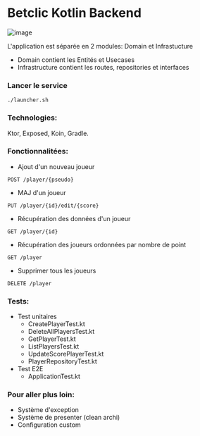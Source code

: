 # Betclic Kotlin Backend

![image](https://upload.wikimedia.org/wikipedia/fr/thumb/f/fe/Logo_Betclic_2019.svg/1200px-Logo_Betclic_2019.svg.png)

L'application est séparée en 2 modules: Domain et Infrastucture

- Domain contient les Entités et Usecases
- Infrastructure contient les routes, repositories et interfaces

### Lancer le service

```
./launcher.sh
```

### Technologies:

Ktor, Exposed, Koin, Gradle.

### Fonctionnalitées:

- Ajout d'un nouveau joueur
```
POST /player/{pseudo}
```
- MAJ d'un joueur
```
PUT /player/{id}/edit/{score}
```
- Récupération des données d'un joueur
```
GET /player/{id}
```
- Récupération des joueurs ordonnées par nombre de point
```
GET /player
```
- Supprimer tous les joueurs
```
DELETE /player
```

### Tests:

- Test unitaires
  - CreatePlayerTest.kt
  - DeleteAllPlayersTest.kt
  - GetPlayerTest.kt
  - ListPlayersTest.kt
  - UpdateScorePlayerTest.kt
  - PlayerRepositoryTest.kt
- Test E2E
  - ApplicationTest.kt

### Pour aller plus loin:

- Système d'exception
- Système de presenter (clean archi)
- Configuration custom